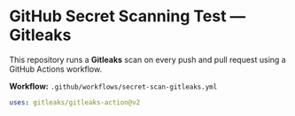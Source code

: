 # GitHub Secret Scanning Test — Gitleaks

This repository runs a **Gitleaks** scan on every push and pull request using a GitHub Actions workflow.

**Workflow:** `.github/workflows/secret-scan-gitleaks.yml`

```yaml
uses: gitleaks/gitleaks-action@v2
